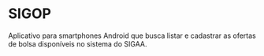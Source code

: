 # SIGOP
Aplicativo para smartphones Android que busca listar e cadastrar as ofertas de bolsa disponíveis no sistema do SIGAA.
